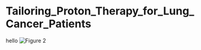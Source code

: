 # Tailoring_Proton_Therapy_for_Lung_Cancer_Patients
hello
![Figure 2](https://github.com/FotiouK/Tailoring_Proton_Therapy_for_Lung_Cancer_Patients/assets/108896534/764c0310-61a3-4628-877d-adb32c264713)
